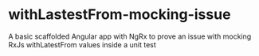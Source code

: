 # withLastestFrom-mocking-issue
A basic scaffolded Angular app with NgRx to prove an issue with mocking RxJs withLatestFrom values inside a unit test
